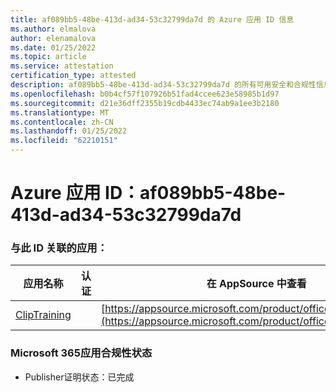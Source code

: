 ```yaml
---
title: af089bb5-48be-413d-ad34-53c32799da7d 的 Azure 应用 ID 信息
ms.author: elmalova
author: elenamalova
ms.date: 01/25/2022
ms.topic: article
ms.service: attestation
certification_type: attested
description: af089bb5-48be-413d-ad34-53c32799da7d 的所有可用安全和合规性信息。
ms.openlocfilehash: b0b4cf57f107926b51fad4ccee623e58985b1d97
ms.sourcegitcommit: d21e36dff2355b19cdb4433ec74ab9a1ee3b2180
ms.translationtype: MT
ms.contentlocale: zh-CN
ms.lasthandoff: 01/25/2022
ms.locfileid: "62210151"
---
```

# <a name="azure-app-id-af089bb5-48be-413d-ad34-53c32799da7d"></a>Azure 应用 ID：af089bb5-48be-413d-ad34-53c32799da7d


### <a name="apps-associated-with-this-id"></a>与此 ID 关联的应用：
| **应用名称** | **认证** | **在 AppSource 中查看** |
|--------------|---------------|-----------------------|
| [ClipTraining](https://docs.microsoft.com/microsoft-365-app-certification/forward/WA200001687) |  | [https://appsource.microsoft.com/product/office/WA200001687](https://appsource.microsoft.com/product/office/WA200001687) |

### <a name="microsoft-365-app-compliance-status"></a>Microsoft 365应用合规性状态
- Publisher证明状态：已完成
